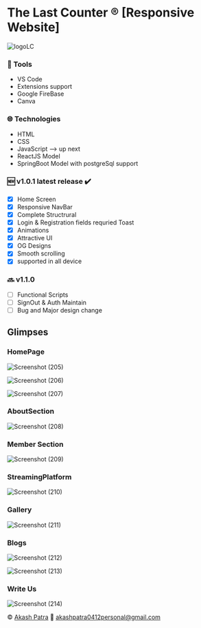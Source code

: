 # 	The Last Counter :registered: [Responsive Website] 	
![logoLC](https://user-images.githubusercontent.com/111998853/217154058-ec0001c6-9662-40fa-aa52-11f9ece5d843.png)

### :wrench:	 Tools
* VS Code
* Extensions support
* Google FireBase
* Canva

### :globe_with_meridians:	 Technologies
* HTML
* CSS
* JavaScript
--> up next
* ReactJS Model
* SpringBoot Model with postgreSql support

### :new:	 v1.0.1 latest release  :heavy_check_mark:
- [x] Home Screen
- [x] Responsive NavBar 
- [x] Complete Structrural
- [x] Login & Registration fields requried Toast
- [x] Animations
- [x] Attractive UI 
- [x] OG Designs
- [x] Smooth scrolling
- [x] supported in all device 

### :soon:	v1.1.0
- [ ] Functional Scripts
- [ ] SignOut & Auth Maintain          
- [ ] Bug and Major design change

## Glimpses

### HomePage

![Screenshot (205)](https://user-images.githubusercontent.com/111998853/222107970-7963dffc-a6a8-4ec3-9129-3e1de358d89e.png)

![Screenshot (206)](https://user-images.githubusercontent.com/111998853/222108006-1a2839c1-ea90-4401-aaf7-4dbada256122.png)

![Screenshot (207)](https://user-images.githubusercontent.com/111998853/222108060-534bf2cd-8796-44e9-a0e8-d285d59df8f3.png)


### AboutSection

![Screenshot (208)](https://user-images.githubusercontent.com/111998853/222108103-51d6e274-9995-4973-b03c-76d7e535a9f5.png)


### Member Section

![Screenshot (209)](https://user-images.githubusercontent.com/111998853/222108147-9f67c01d-b965-4a10-b922-68921740843b.png)


### StreamingPlatform

![Screenshot (210)](https://user-images.githubusercontent.com/111998853/222108189-18b9529f-6b01-453c-b644-43b9285826a7.png)


### Gallery

![Screenshot (211)](https://user-images.githubusercontent.com/111998853/222108272-a02c6db6-3647-46fa-987d-f06caeb0ad5f.png)

### Blogs

![Screenshot (212)](https://user-images.githubusercontent.com/111998853/222108693-4ab1760c-1b17-4b68-bdc8-6e63a4fbed60.png)

![Screenshot (213)](https://user-images.githubusercontent.com/111998853/222108731-4d987af9-0b0f-42b2-ba93-6968a9c982ce.png)


### Write Us

![Screenshot (214)](https://user-images.githubusercontent.com/111998853/222108898-40c5e48e-b94e-4515-85f0-d4be462fb33c.png)





:copyright:	
[Akash Patra](https://www.linkedin.com/in/akash-patra04/) 
:email:	
akashpatra0412personal@gmail.com
